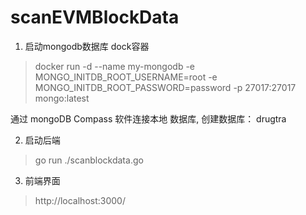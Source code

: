 # scanEVMBlockData

1. 启动mongodb数据库 dock容器

> docker run -d --name my-mongodb   -e MONGO_INITDB_ROOT_USERNAME=root   -e MONGO_INITDB_ROOT_PASSWORD=password   -p 27017:27017   mongo:latest

通过 mongoDB Compass 软件连接本地 数据库, 创建数据库： drugtra

2. 启动后端
> go run ./scanblockdata.go

3. 前端界面

> http://localhost:3000/





